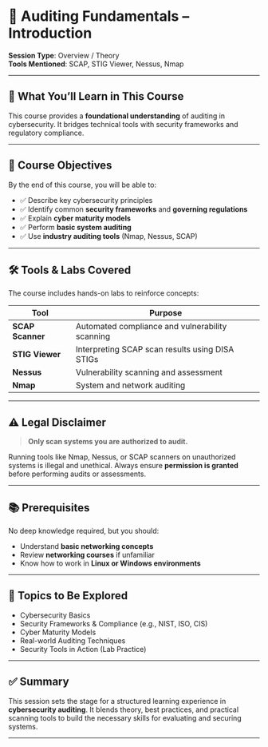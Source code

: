 
# 🧾 Auditing Fundamentals – Introduction

**Session Type**: Overview / Theory  
**Tools Mentioned**: SCAP, STIG Viewer, Nessus, Nmap  

---

## 📘 What You’ll Learn in This Course

This course provides a **foundational understanding** of auditing in cybersecurity. It bridges technical tools with security frameworks and regulatory compliance.

---

## 🎯 Course Objectives

By the end of this course, you will be able to:

- ✅ Describe key cybersecurity principles
- ✅ Identify common **security frameworks** and **governing regulations**
- ✅ Explain **cyber maturity models**
- ✅ Perform **basic system auditing**
- ✅ Use **industry auditing tools** (Nmap, Nessus, SCAP)

---

## 🛠️ Tools & Labs Covered

The course includes hands-on labs to reinforce concepts:

| Tool | Purpose |
|------|---------|
| **SCAP Scanner** | Automated compliance and vulnerability scanning |
| **STIG Viewer** | Interpreting SCAP scan results using DISA STIGs |
| **Nessus** | Vulnerability scanning and assessment |
| **Nmap** | System and network auditing |

---

## ⚠️ Legal Disclaimer

> **Only scan systems you are authorized to audit.**

Running tools like Nmap, Nessus, or SCAP scanners on unauthorized systems is illegal and unethical. Always ensure **permission is granted** before performing audits or assessments.

---

## 📚 Prerequisites

No deep knowledge required, but you should:

- Understand **basic networking concepts**
- Review **networking courses** if unfamiliar
- Know how to work in **Linux or Windows environments**

---

## 🧭 Topics to Be Explored

- Cybersecurity Basics
- Security Frameworks & Compliance (e.g., NIST, ISO, CIS)
- Cyber Maturity Models
- Real-world Auditing Techniques
- Security Tools in Action (Lab Practice)

---

## ✅ Summary

This session sets the stage for a structured learning experience in **cybersecurity auditing**. It blends theory, best practices, and practical scanning tools to build the necessary skills for evaluating and securing systems.

---

